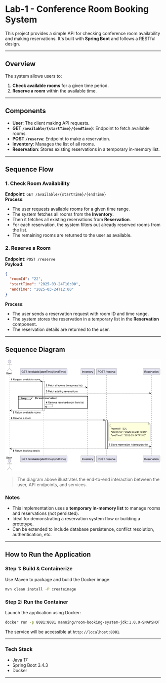 # Lab-1 - Conference Room Booking System

This project provides a simple API for checking conference room availability and making reservations. It's built with **Spring Boot** and follows a RESTful design.

---

## Overview

The system allows users to:

1. **Check available rooms** for a given time period.
2. **Reserve a room** within the available time.

---

## Components

- **User**: The client making API requests.
- **GET `/available/{startTime}/{endTime}`**: Endpoint to fetch available rooms.
- **POST `/reserve`**: Endpoint to make a reservation.
- **Inventory**: Manages the list of all rooms.
- **Reservation**: Stores existing reservations in a temporary in-memory list.

---

## Sequence Flow

### 1. Check Room Availability

**Endpoint**: `GET /available/{startTime}/{endTime}`  
**Process**:

- The user requests available rooms for a given time range.
- The system fetches all rooms from the **Inventory**.
- Then it fetches all existing reservations from **Reservation**.
- For each reservation, the system filters out already reserved rooms from the list.
- The remaining rooms are returned to the user as available.

### 2. Reserve a Room

**Endpoint**: `POST /reserve`  
**Payload**:

```json
{
  "roomId": "22",
  "startTime": "2025-03-24T10:00",
  "endTime": "2025-03-24T12:00"
}
```

**Process**:

- The user sends a reservation request with room ID and time range.
- The system stores the reservation in a temporary list in the **Reservation** component.
- The reservation details are returned to the user.

---

## Sequence Diagram
![Sequence Diagram](sequence.png)

> The diagram above illustrates the end-to-end interaction between the user, API endpoints, and services.

### Notes

- This implementation uses a **temporary in-memory list** to manage rooms and reservations (not persisted).
- Ideal for demonstrating a reservation system flow or building a prototype.
- Can be extended to include database persistence, conflict resolution, authentication, etc.

---
## How to Run the Application

### Step 1: Build & Containerize

Use Maven to package and build the Docker image:

```bash
mvn clean install -P createimage
```

### Step 2: Run the Container

Launch the application using Docker:

```bash
docker run -p 8081:8081 manning/room-booking-system-jdk:1.0.0-SNAPSHOT
```

The service will be accessible at `http://localhost:8081`.

---

### Tech Stack
- Java 17
- Spring Boot 3.4.3
- Docker
---
